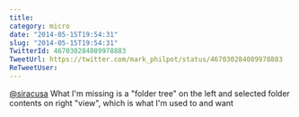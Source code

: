```yaml
---
title: 
category: micro
date: "2014-05-15T19:54:31"
slug: "2014-05-15T19:54:31"
TwitterId: 467030284089978883
TweetUrl: https://twitter.com/mark_philpot/status/467030284089978883
ReTweetUser: 
---
```


[@siracusa](https://twitter.com/siracusa) What I'm missing is a "folder tree" on the left and selected folder contents on right "view", which is what I'm used to and want